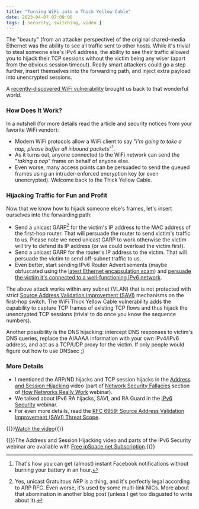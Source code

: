 ```yaml
---
title: "Turning WiFi into a Thick Yellow Cable"
date: 2023-04-07 07:09:00
tags: [ security, switching, video ]
---
```

The "beauty" (from an attacker perspective) of the original shared-media Ethernet was the ability to see all traffic sent to other hosts. While it's trivial to steal someone else's IPv4 address, the ability to see their traffic allowed you to hijack their TCP sessions without the victim being any wiser (apart from the obvious session timeout). Really smart attackers could go a step further, insert themselves into the forwarding path, and inject extra payload into unencrypted sessions.

A [recently-discovered WiFi vulnerability](https://www.usenix.org/conference/usenixsecurity23/presentation/schepers) brought us back to that wonderful world.
<!--more-->
### How Does It Work?

In a nutshell (for more details read the article and security notices from your favorite WiFi vendor):

* Modern WiFi protocols allow a WiFi client to say "_I'm going to take a nap, please buffer all inbound packets_"[^FB].
* As it turns out, anyone connected to the WiFi network can send the "_taking a nap_" frame on behalf of anyone else.
* Even worse, many access points can be persuaded to send the queued frames using an intruder-enforced encryption key (or even unencrypted). Welcome back to the Thick Yellow Cable.

[^FB]: That's how you can get (almost) instant Facebook notifications without burning your battery in an hour.

### Hijacking Traffic for Fun and Profit

Now that we know how to hijack someone else's frames, let's insert ourselves into the forwarding path:

* Send a unicast GARP[^UGARP] for the victim's IP address to the MAC address of the first-hop router. That will persuade the router to send victim's traffic to us. Please note we need unicast GARP to work otherwise the victim will try to defend its IP address (or we could overload the victim first).
* Send a unicast GARP for the router's IP address to the victim. That will persuade the victim to send off-subnet traffic to us.
* Even better, start sending IPv6 Router Advertisements (maybe obfuscated using the [latest Ethernet encapsulation scam](https://blog.ipspace.net/2023/01/hiding-packets-behind-llc-headers.html)) and [persuade the victim it's connected to a well-functioning IPv6 network](https://blog.ipspace.net/2011/11/ipv6-security-getting-bored-bru-airport.html).

[^UGARP]: Yes, unicast Gratuitous ARP is a thing, and it's perfectly legal according to ARP RFC. Even worse, it's used by some multi-link NICs. More about that abomination in another blog post (unless I get too disgusted to write about it).

The above attack works within any subnet (VLAN) that is not protected with strict [Source Address Validation Improvement (SAVI)](https://www.rfc-editor.org/rfc/rfc7039) mechanisms on the first-hop switch. The WiFi Thick Yellow Cable vulnerability adds the capability to capture TCP frames of existing TCP flows and thus hijack the unencrypted TCP sessions (trivial to do once you know the sequence numbers).

Another possibility is the DNS hijacking: intercept DNS responses to victim's DNS queries, replace the A/AAAA information with your own IPv4/IPv6 address, and act as a TCP/UDP proxy for the victim. If only people would figure out how to use DNSsec ;)

### More Details

* I mentioned the ARP/ND hijacks and TCP session hijacks in the [Address and Session Hijacking](https://my.ipspace.net/bin/get/Net101/NS2.1%20-%20Address%20and%20Session%20Hijacking.mp4?doccode=Net101) video (part of [Network Security Fallacies](https://my.ipspace.net/bin/list?id=Net101#NETSEC) section of [How Networks Really Work](https://www.ipspace.net/How_Networks_Really_Work) webinar).
* We talked about IPv6 RA hijacks, SAVI, and RA Guard in the [IPv6 Security](https://www.ipspace.net/IPv6_security) webinar.
* For even more details, read the [RFC 6959: Source Address Validation Improvement (SAVI) Threat Scope](https://www.rfc-editor.org/rfc/rfc6959).

{{<jump>}}[Watch the video](https://my.ipspace.net/bin/get/Net101/NS2.1%20-%20Address%20and%20Session%20Hijacking.mp4?doccode=Net101){{</jump>}}

{{<note free>}}The Address and Session Hijacking video and parts of the IPv6 Security webinar are available with [Free ipSpace.net Subscription](https://www.ipspace.net/Subscription/Free).{{</note>}}